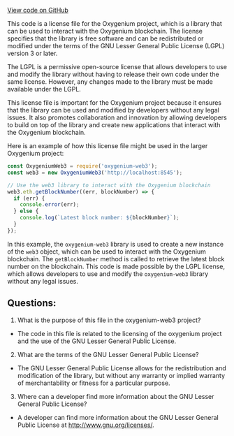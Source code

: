 [View code on GitHub](https://github.com/oxygenium-network/oxygenium-web3/packages/web3-wallet/configs/header.js)

This code is a license file for the Oxygenium project, which is a library that can be used to interact with the Oxygenium blockchain. The license specifies that the library is free software and can be redistributed or modified under the terms of the GNU Lesser General Public License (LGPL) version 3 or later.

The LGPL is a permissive open-source license that allows developers to use and modify the library without having to release their own code under the same license. However, any changes made to the library must be made available under the LGPL.

This license file is important for the Oxygenium project because it ensures that the library can be used and modified by developers without any legal issues. It also promotes collaboration and innovation by allowing developers to build on top of the library and create new applications that interact with the Oxygenium blockchain.

Here is an example of how this license file might be used in the larger Oxygenium project:

```javascript
const OxygeniumWeb3 = require('oxygenium-web3');
const web3 = new OxygeniumWeb3('http://localhost:8545');

// Use the web3 library to interact with the Oxygenium blockchain
web3.eth.getBlockNumber((err, blockNumber) => {
  if (err) {
    console.error(err);
  } else {
    console.log(`Latest block number: ${blockNumber}`);
  }
});
```

In this example, the `oxygenium-web3` library is used to create a new instance of the `web3` object, which can be used to interact with the Oxygenium blockchain. The `getBlockNumber` method is called to retrieve the latest block number on the blockchain. This code is made possible by the LGPL license, which allows developers to use and modify the `oxygenium-web3` library without any legal issues.
## Questions: 
 1. What is the purpose of this file in the oxygenium-web3 project?
- The code in this file is related to the licensing of the oxygenium project and the use of the GNU Lesser General Public License.

2. What are the terms of the GNU Lesser General Public License?
- The GNU Lesser General Public License allows for the redistribution and modification of the library, but without any warranty or implied warranty of merchantability or fitness for a particular purpose.

3. Where can a developer find more information about the GNU Lesser General Public License?
- A developer can find more information about the GNU Lesser General Public License at <http://www.gnu.org/licenses/>.
